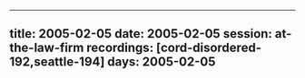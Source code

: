 
---
title: 2005-02-05
date:  2005-02-05
session: at-the-law-firm
recordings: [cord-disordered-192,seattle-194]
days: 2005-02-05
---
